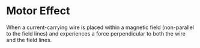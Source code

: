 # Motor Effect
When a current-carrying wire is placed within a magnetic field (non-parallel to the field lines) and experiences a force perpendicular to both the wire and the field lines. 